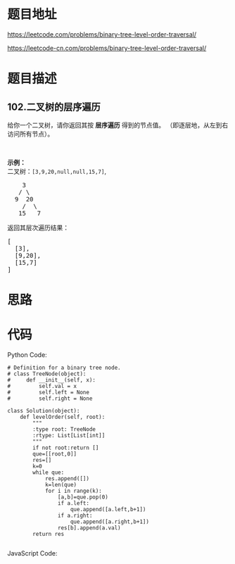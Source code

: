 # 题目地址
https://leetcode.com/problems/binary-tree-level-order-traversal/

https://leetcode-cn.com/problems/binary-tree-level-order-traversal/
# 题目描述
## 102.二叉树的层序遍历
<p>给你一个二叉树，请你返回其按 <strong>层序遍历</strong> 得到的节点值。 （即逐层地，从左到右访问所有节点）。</p>

<p>&nbsp;</p>

<p><strong>示例：</strong><br>
二叉树：<code>[3,9,20,null,null,15,7]</code>,</p>

<pre>    3
   / \
  9  20
    /  \
   15   7
</pre>

<p>返回其层次遍历结果：</p>

<pre>[
  [3],
  [9,20],
  [15,7]
]
</pre>

# 思路

# 代码
Python Code:

```
# Definition for a binary tree node.
# class TreeNode(object):
#     def __init__(self, x):
#         self.val = x
#         self.left = None
#         self.right = None

class Solution(object):
    def levelOrder(self, root):
        """
        :type root: TreeNode
        :rtype: List[List[int]]
        """
        if not root:return []
        que=[[root,0]]
        res=[]
        k=0
        while que:
            res.append([])
            k=len(que)
            for i in range(k):
                [a,b]=que.pop(0)
                if a.left:
                    que.append([a.left,b+1])
                if a.right:
                    que.append([a.right,b+1])
                res[b].append(a.val)
        return res
            
```
JavaScript Code:

```

```
